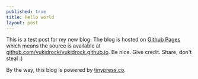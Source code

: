```yaml
---
published: true
title: Hello world
layout: post
---
```

This is a test post for my new blog. The blog is hosted on [Github Pages](http://pages.github.com/) which means the source is available at [github.com/vukidrock/vukidrock.github.io](http://github.com/vukidrock/vukidrock.github.io). Be nice. Give credit. Share, don't steal :)

By the way, this blog is powered by [tinypress.co](https://tinypress.co).